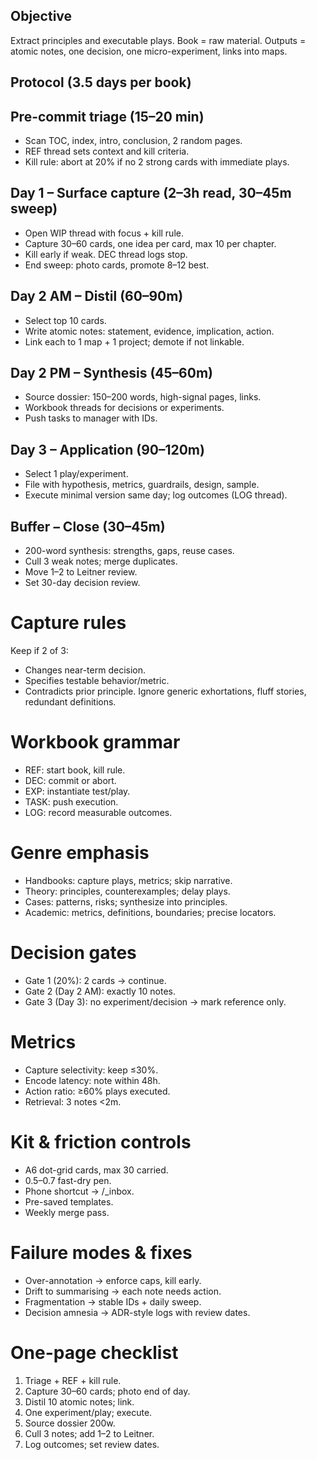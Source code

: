 
## Objective

Extract principles and executable plays. Book = raw material. Outputs = atomic notes, one decision, one micro-experiment, links into maps.

## Protocol (3.5 days per book)

## Pre-commit triage (15–20 min)

* Scan TOC, index, intro, conclusion, 2 random pages.
* REF thread sets context and kill criteria.
* Kill rule: abort at 20% if no 2 strong cards with immediate plays.

## Day 1 – Surface capture (2–3h read, 30–45m sweep)

* Open WIP thread with focus + kill rule.
* Capture 30–60 cards, one idea per card, max 10 per chapter.
* Kill early if weak. DEC thread logs stop.
* End sweep: photo cards, promote 8–12 best.

## Day 2 AM – Distil (60–90m)

* Select top 10 cards.
* Write atomic notes: statement, evidence, implication, action.
* Link each to 1 map + 1 project; demote if not linkable.

## Day 2 PM – Synthesis (45–60m)

* Source dossier: 150–200 words, high-signal pages, links.
* Workbook threads for decisions or experiments.
* Push tasks to manager with IDs.

## Day 3 – Application (90–120m)

* Select 1 play/experiment.
* File with hypothesis, metrics, guardrails, design, sample.
* Execute minimal version same day; log outcomes (LOG thread).

## Buffer – Close (30–45m)

* 200-word synthesis: strengths, gaps, reuse cases.
* Cull 3 weak notes; merge duplicates.
* Move 1–2 to Leitner review.
* Set 30-day decision review.

# Capture rules

Keep if 2 of 3:

* Changes near-term decision.
* Specifies testable behavior/metric.
* Contradicts prior principle.
  Ignore generic exhortations, fluff stories, redundant definitions.

# Workbook grammar

* REF: start book, kill rule.
* DEC: commit or abort.
* EXP: instantiate test/play.
* TASK: push execution.
* LOG: record measurable outcomes.

# Genre emphasis

* Handbooks: capture plays, metrics; skip narrative.
* Theory: principles, counterexamples; delay plays.
* Cases: patterns, risks; synthesize into principles.
* Academic: metrics, definitions, boundaries; precise locators.

# Decision gates

* Gate 1 (20%): 2 cards → continue.
* Gate 2 (Day 2 AM): exactly 10 notes.
* Gate 3 (Day 3): no experiment/decision → mark reference only.

# Metrics

* Capture selectivity: keep ≤30%.
* Encode latency: note within 48h.
* Action ratio: ≥60% plays executed.
* Retrieval: 3 notes <2m.

# Kit & friction controls

* A6 dot-grid cards, max 30 carried.
* 0.5–0.7 fast-dry pen.
* Phone shortcut → /\_inbox.
* Pre-saved templates.
* Weekly merge pass.

# Failure modes & fixes

* Over-annotation → enforce caps, kill early.
* Drift to summarising → each note needs action.
* Fragmentation → stable IDs + daily sweep.
* Decision amnesia → ADR-style logs with review dates.

# One-page checklist

1. Triage + REF + kill rule.
2. Capture 30–60 cards; photo end of day.
3. Distil 10 atomic notes; link.
4. One experiment/play; execute.
5. Source dossier 200w.
6. Cull 3 notes; add 1–2 to Leitner.
7. Log outcomes; set review dates.
